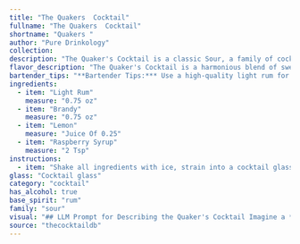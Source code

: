 ```yaml
---
title: "The Quakers  Cocktail"
fullname: "The Quakers  Cocktail"
shortname: "Quakers "
author: "Pure Drinkology"
collection:
description: "The Quaker's Cocktail is a classic Sour, a family of cocktails characterized by their combination of spirit, citrus juice, and sweetener. Its origins are shrouded in mystery, but its components suggest a late 19th or early 20th century creation, likely emerging from the era of American cocktail innovation. "
flavor_description: "The Quaker's Cocktail is a harmonious blend of sweetness and tartness.  The light rum provides a smooth base with subtle notes of molasses, while the brandy adds depth and warmth.  The lemon juice balances the sweetness of the raspberry syrup, resulting in a refreshing, slightly tart finish.  The overall flavor profile is fruity, complex, and perfectly balanced, making it a sophisticated yet approachable cocktail. "
bartender_tips: "**Bartender Tips:*** Use a high-quality light rum for a clean, smooth flavor.* Opt for a fruity brandy like Armagnac or Cognac to complement the raspberry syrup.* Freshly squeeze the lemon juice for optimal brightness.* Adjust the raspberry syrup to your desired sweetness level.* Shake well with ice to chill the cocktail and dilute it properly.* Garnish with a lemon twist or a fresh raspberry for an elegant touch. "
ingredients:
  - item: "Light Rum"
    measure: "0.75 oz"
  - item: "Brandy"
    measure: "0.75 oz"
  - item: "Lemon"
    measure: "Juice Of 0.25"
  - item: "Raspberry Syrup"
    measure: "2 Tsp"
instructions:
  - item: "Shake all ingredients with ice, strain into a cocktail glass, and serve."
glass: "Cocktail glass"
category: "cocktail"
has_alcohol: true
base_spirit: "rum"
family: "sour"
visual: "## LLM Prompt for Describing the Quaker's Cocktail Imagine a **Quaker's Cocktail**, a vibrant concoction of **light rum**, **brandy**, **lemon juice**, and **raspberry syrup**.  **Describe the cocktail's appearance:*** **Color:** Is it a deep ruby red, or a lighter blush pink? * **Texture:** Is it smooth and silky, or slightly cloudy with a hint of fizz?* **Garnish:** Does it feature a delicate lemon twist or a plump raspberry resting on the rim? * **Overall aesthetic:** Does it exude a sense of classic elegance, or a playful, fruity charm? **Bonus:** Describe the visual effect of the ingredients blending together in the glass. **Note:** The goal is to create a vivid and enticing description of the Quaker's Cocktail, appealing to both sight and imagination. "
source: "thecocktaildb"
---
```


